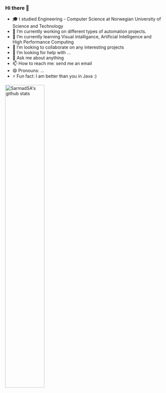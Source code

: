 ### Hi there 👋

<!--
**SarmadSA/SarmadSA** is a ✨ _special_ ✨ repository because its `README.md` (this file) appears on your GitHub profile.

Here are some ideas to get you started:
-->
- 🎓 I studied Engineering - Computer Science at Norwegian University of Science and Technology
- 🔭 I’m currently working on different types of automation projects.
- 🌱 I’m currently learning Visual intalligance, Artificial Intelligence and High Performance Computing
- 👯 I’m looking to collaborate on any interesting projects
- 🤔 I’m looking for help with ...
- 💬 Ask me about anything
- 📫 How to reach me: send me an email
- 😄 Pronouns: ...
- ⚡ Fun fact: I am better than you in Java :)

<img width="50%" align="left" alt="SarmadSA's github stats" src="https://github-readme-stats.vercel.app/api?username=SarmadSA&show_icons=true" />
